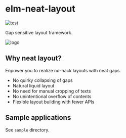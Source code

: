 # elm-neat-layout

[![test](https://github.com/arowM/elm-neat-layout/actions/workflows/test.yaml/badge.svg)](https://github.com/arowM/elm-neat-layout/actions/workflows/test.yaml)

Gap sensitive layout framework.

![logo](https://user-images.githubusercontent.com/1481749/186225690-a8f98171-61d2-4fb5-97d7-8c5855376250.png)

## Why neat layout?

Enpower you to realize no-hack layouts with neat gaps.

* No quirky collapsing of gaps
* Natural liquid layout
* No need for manual cropping of texts
* No unintentional overflow of contents
* Flexible layout building with fewer APIs

## Sample applications

See `sample` directory.
